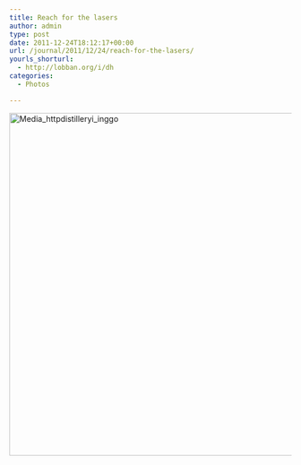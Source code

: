 ```yaml
---
title: Reach for the lasers
author: admin
type: post
date: 2011-12-24T18:12:17+00:00
url: /journal/2011/12/24/reach-for-the-lasers/
yourls_shorturl:
  - http://lobban.org/i/dh
categories:
  - Photos

---
```

<div class='posterous_autopost'>
  <a href="http://instagr.am/p/bOTYX/"></p> 
  
  <div class='p_embed p_image_embed'>
    <a href="http://getfile4.posterous.com/getfile/files.posterous.com/nonimage/BpDAAoGhiztftqldumtBbvioBnsyhwGytiGApppitCqDcyeEmHruhBEyglkg/media_httpdistilleryi_Inggo.jpg.scaled1000.jpg"><img alt="Media_httpdistilleryi_inggo" height="612" src="http://getfile4.posterous.com/getfile/files.posterous.com/nonimage/BpDAAoGhiztftqldumtBbvioBnsyhwGytiGApppitCqDcyeEmHruhBEyglkg/media_httpdistilleryi_Inggo.jpg.scaled1000.jpg" width="612" /></a>
  </div>
  
  <p>
    </a></div>
